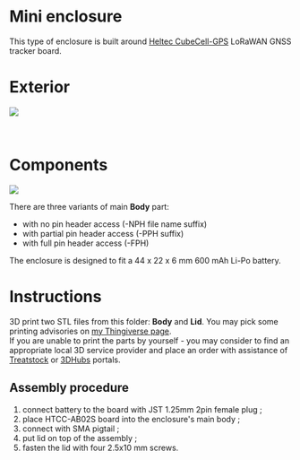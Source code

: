 # Mini enclosure 

This type of enclosure is built around [Heltec CubeCell-GPS](https://s.click.aliexpress.com/e/_AaoUDH) LoRaWAN GNSS tracker board.<br>

# Exterior

![](https://github.com/lyusupov/SoftRF/raw/master/documents/images/Mini-3.jpg)

<br>

# Components

![](https://github.com/lyusupov/SoftRF/raw/master/documents/images/Mini-4.jpg)


There are three variants of main **Body** part:
- with no pin header access (-NPH file name suffix)
- with partial pin header access (-PPH suffix)
- with full pin header access (-FPH)

The enclosure is designed to fit a 44 x 22 x 6 mm 600 mAh Li-Po battery.

# Instructions

3D print two STL files from this folder: **Body** and **Lid**. You may pick some printing advisories on [my Thingiverse page](https://www.thingiverse.com/thing:4649316).<br>
If you are unable to print the parts by yourself - you may consider to find an appropriate local 3D service provider and place an order with assistance of [Treatstock](http://www.treatstock.com) or [3DHubs](http://www.3dhubs.com/) portals.

## Assembly procedure

1) connect battery to the board with JST 1.25mm 2pin female plug ;
2) place HTCC-AB02S board into the enclosure's main body ;
3) connect with SMA pigtail ;
4) put lid on top of the assembly ;
5) fasten the lid with four 2.5x10 mm screws.
